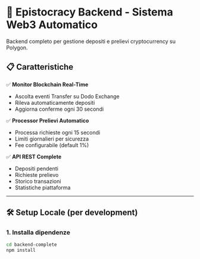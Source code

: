 # 🚀 Epistocracy Backend - Sistema Web3 Automatico

Backend completo per gestione depositi e prelievi cryptocurrency su Polygon.

## 📋 Caratteristiche

✅ **Monitor Blockchain Real-Time**
- Ascolta eventi Transfer su Dodo Exchange
- Rileva automaticamente depositi
- Aggiorna conferme ogni 30 secondi

✅ **Processor Prelievi Automatico**
- Processa richieste ogni 15 secondi
- Limiti giornalieri per sicurezza
- Fee configurabile (default 1%)

✅ **API REST Complete**
- Depositi pendenti
- Richieste prelievo
- Storico transazioni
- Statistiche piattaforma

---

## 🛠️ Setup Locale (per development)

### 1. Installa dipendenze
```bash
cd backend-complete
npm install
